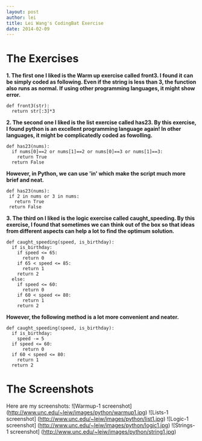 ```yaml
---
layout: post
author: lei
title: Lei Wang's CodingBat Exercise
date: 2014-02-09
---
```


# The Exercises

**1. The first one I liked is the Warm up exercise called front3. I found it can be simply coded as following. Even if the string is less than 3, the function also runs as normal. If using other programming languages, it might show error.**

```
def front3(str):
  return str[:3]*3
```

**2. The second one I liked is the list exercise called has23. By this exercise, I found python is an excellent programming language again! In other languages, it might be complicatedly coded as fowolling.**

```
def has23(nums):
  if nums[0]==2 or nums[1]==2 or nums[0]==3 or nums[1]==3:
    return True
  return False
```


**However, in Python, we can use 'in' which make the script much more brief and neat.** 


```
def has23(nums):
 if 2 in nums or 3 in nums:
   return True
 return False

```

**3. The third on I liked is the logic exercise called caught_speeding. By this exercise, I found that sometimes we can think out of the box so that ideas from different aspects can help a lot to find the optimum solution.**

```
def caught_speeding(speed, is_birthday):
  if is_birthday:
    if speed <= 65:
      return 0
    if 65 < speed <= 85:
      return 1
    return 2 
  else:
    if speed <= 60:
      return 0
    if 60 < speed <= 80:
      return 1
    return 2
```

**However, the following method is a lot more convenient and neater.**


```
def caught_speeding(speed, is_birthday):
  if is_birthday:
    speed -= 5   
  if speed <= 60:
      return 0
  if 60 < speed <= 80:
    return 1
  return 2
```

# The Screenshots
Here are my screenshots:
![Warmup-1 screenshot] (http://www.unc.edu/~leiw/images/python/warmup1.jpg)
![Lists-1 screenshot] (http://www.unc.edu/~leiw/images/python/list1.jpg)
![Logic-1 screenshot] (http://www.unc.edu/~leiw/images/python/logic1.jpg)
![Strings-1 screenshot] (http://www.unc.edu/~leiw/images/python/string1.jpg)
